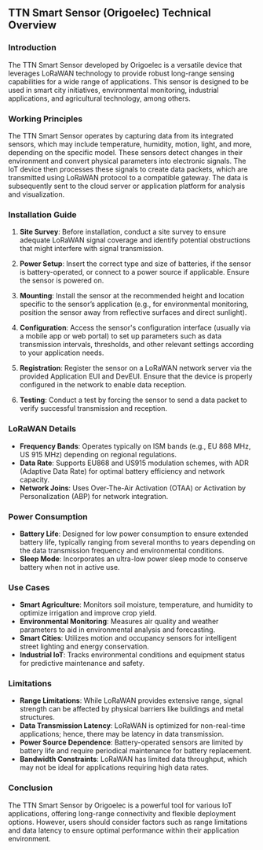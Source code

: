 ## TTN Smart Sensor (Origoelec) Technical Overview

### Introduction
The TTN Smart Sensor developed by Origoelec is a versatile device that leverages LoRaWAN technology to provide robust long-range sensing capabilities for a wide range of applications. This sensor is designed to be used in smart city initiatives, environmental monitoring, industrial applications, and agricultural technology, among others.

### Working Principles
The TTN Smart Sensor operates by capturing data from its integrated sensors, which may include temperature, humidity, motion, light, and more, depending on the specific model. These sensors detect changes in their environment and convert physical parameters into electronic signals. The IoT device then processes these signals to create data packets, which are transmitted using LoRaWAN protocol to a compatible gateway. The data is subsequently sent to the cloud server or application platform for analysis and visualization.

### Installation Guide
1. **Site Survey**: Before installation, conduct a site survey to ensure adequate LoRaWAN signal coverage and identify potential obstructions that might interfere with signal transmission.

2. **Power Setup**: Insert the correct type and size of batteries, if the sensor is battery-operated, or connect to a power source if applicable. Ensure the sensor is powered on.

3. **Mounting**: Install the sensor at the recommended height and location specific to the sensor’s application (e.g., for environmental monitoring, position the sensor away from reflective surfaces and direct sunlight).

4. **Configuration**: Access the sensor's configuration interface (usually via a mobile app or web portal) to set up parameters such as data transmission intervals, thresholds, and other relevant settings according to your application needs.

5. **Registration**: Register the sensor on a LoRaWAN network server via the provided Application EUI and DevEUI. Ensure that the device is properly configured in the network to enable data reception.

6. **Testing**: Conduct a test by forcing the sensor to send a data packet to verify successful transmission and reception.

### LoRaWAN Details
- **Frequency Bands**: Operates typically on ISM bands (e.g., EU 868 MHz, US 915 MHz) depending on regional regulations.
- **Data Rate**: Supports EU868 and US915 modulation schemes, with ADR (Adaptive Data Rate) for optimal battery efficiency and network capacity.
- **Network Joins**: Uses Over-The-Air Activation (OTAA) or Activation by Personalization (ABP) for network integration.

### Power Consumption
- **Battery Life**: Designed for low power consumption to ensure extended battery life, typically ranging from several months to years depending on the data transmission frequency and environmental conditions.
- **Sleep Mode**: Incorporates an ultra-low power sleep mode to conserve battery when not in active use.

### Use Cases
- **Smart Agriculture**: Monitors soil moisture, temperature, and humidity to optimize irrigation and improve crop yield.
- **Environmental Monitoring**: Measures air quality and weather parameters to aid in environmental analysis and forecasting.
- **Smart Cities**: Utilizes motion and occupancy sensors for intelligent street lighting and energy conservation.
- **Industrial IoT**: Tracks environmental conditions and equipment status for predictive maintenance and safety.

### Limitations
- **Range Limitations**: While LoRaWAN provides extensive range, signal strength can be affected by physical barriers like buildings and metal structures.
- **Data Transmission Latency**: LoRaWAN is optimized for non-real-time applications; hence, there may be latency in data transmission.
- **Power Source Dependence**: Battery-operated sensors are limited by battery life and require periodical maintenance for battery replacement.
- **Bandwidth Constraints**: LoRaWAN has limited data throughput, which may not be ideal for applications requiring high data rates.

### Conclusion
The TTN Smart Sensor by Origoelec is a powerful tool for various IoT applications, offering long-range connectivity and flexible deployment options. However, users should consider factors such as range limitations and data latency to ensure optimal performance within their application environment.